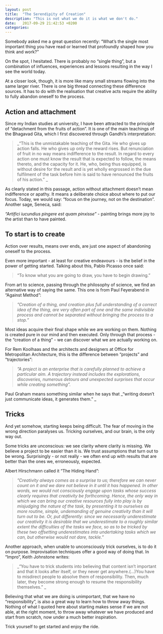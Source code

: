 ```yaml
---
layout: post
title:  "The Serendipity of Creation"
description: "This is not what we do it is what we don't do."
date:   2017-09-29 21:42:53 +0200
categories: 
---
```

Somebody asked me a great question recently: “What’s the single most important thing you have read or learned that profoundly shaped how you think and work?” 

On the spot, I hesitated. There is probably no “single thing”, but a combination of influences, experiences and lessons resulting in the way I see the world today. 

At a closer look, though, it is more like many small streams flowing into the same larger river. There is one big thread connecting these difference sources. It has to do with the realisation that creative acts require the ability to fully abandon oneself to the process. 

## Action and attachment 

Since my Indian studies at university, I have been attracted to the principle of “detachment from the fruits of action”. It is one of the main teachings of the Bhagavad Gita, which I first discovered through Gandhi’s interpretation: 

> _“This is the unmistakable teaching of the Gita. He who gives up action falls. He who gives up only the reward rises. But renunciation of fruit in no way means indifference to the result. In regard to every action one must know the result that is expected to follow, the means thereto, and the capacity for it. He, who, being thus equipped, is without desire for the result and is yet wholly engrossed in the due fulfilment of the task before him is said to have renounced the fruits of his action.” _

As clearly stated in this passage, action without attachment doesn’t mean indifference or apathy. It means a deliberate choice about where to put our focus. Today, we would say: “focus on the journey, not on the destination”. Another sage, Seneca, said: 

_“Artifici iucundius pingere est quam pinxisse”_ - painting brings more joy to the artist than to have painted. 

## To start is to create 

Action over results, means over ends, are just one aspect of  abandoning oneself to the process. 

Even more important - at least for creative endeavours - is the belief in the power of getting started.  Talking about this, Pablo Picasso once said: 

> “To know what you are going to draw, you have to begin drawing.”

From art to science, passing through the philosophy of science, we find an alternative way of saying the same. This one is from Paul Feyerabend in “Against Method”:

> _”Creation of a thing, and creation plus full understanding of a correct idea of the thing, are very often part of one and the same indivisible process and cannot be separated without bringing the process to a stop.”_

Most ideas acquire their final shape while we are working on them. Nothing is created pure in our mind and then executed. Only through that process - the “creation of a thing” - we can discover what we are actually working on. 

For Rem Koolhaas and the architects and designers at Office for Metropolitan Architecture, this is the difference between “projects” and “trajectories”:

> _”A project is an enterprise that is carefully planned to achieve a particular aim. A trajectory instead includes the explorations, discoveries, numerous detours and unexpected surprises that occur while creating something”._

Paul Graham means something similar when he says that _“writing doesn’t just communicate ideas, it generates them.” _

## Tricks

And yet somehow, starting keeps being difficult. The fear of moving in the wrong direction paralyses us. Tricking ourselves, and our brain, is the only way out. 

Some tricks are unconscious: we see clarity where clarity is missing. We believe a project to be easier than it is. We trust assumptions that turn out to be wrong. Surprisingly - or not really - we often end up with results that are better than the ones we, erroneously, expected. 

Albert Hirschmann called it “The Hiding Hand”: 

> _”Creativity always comes as a surprise to us; therefore we can never count on it and we dare not believe in it until it has happened. In other words, we would not consciously engage upon tasks whose success clearly requires that creativity be forthcoming. Hence, the only way in which we can bring our creative resources fully into play is by misjudging the nature of the task, by presenting it to ourselves as more routine, simple, undemanding of genuine creativity than it will turn out to be. Or, put differently: since we necessarily underestimate our creativity it is desirable that we underestimate to a roughly similar extent the difficulties of the tasks we face, so as to be tricked by these two offsetting underestimates into undertaking tasks which we can, but otherwise would not dare, tackle.”_

Another approach, when unable to unconsciously trick ourselves, is to do it on purpose. Improvisation techniques offer a good way of doing that. In “Impro”, Keith Johnstone writes: 

> _“You have to trick students into believing that content isn’t important and that it looks after itself, or they never get anywhere.(…)You have to misdirect people to absolve them of responsibility. Then, much later, they become strong enough to resume the responsibility themselves.” _

Believing that what we are doing is unimportant, that we have no “responsibility”, is also a great way to learn how to throw away things. Nothing of what I quoted here about starting makes sense if we are not able, at the right moment, to throw away whatever we have produced and start from scratch, now under a much better inspiration. 

Trick yourself to get started and enjoy the ride. 

